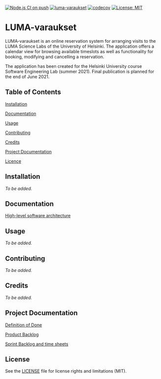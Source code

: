 [![Node.js CI on push](https://github.com/lumawelhot/Luma-varaukset/actions/workflows/node-ci-push.yml/badge.svg?branch=main)](https://github.com/lumawelhot/Luma-varaukset/actions/workflows/node-ci-push.yml)
[![luma-varaukset](https://img.shields.io/endpoint?url=https://dashboard.cypress.io/badge/simple/qwar56/main&style=flat&logo=cypress)](https://dashboard.cypress.io/projects/qwar56/runs)
[![codecov](https://codecov.io/gh/lumawelhot/Luma-varaukset/branch/main/graph/badge.svg?token=MKjBJz1234)](https://codecov.io/gh/lumawelhot/Luma-varaukset)
[![License: MIT](https://img.shields.io/badge/License-MIT-yellow.svg)](https://opensource.org/licenses/MIT)

# LUMA-varaukset

LUMA-varaukset is an online reservation system for arranging visits to the LUMA Science Labs of the University of Helsinki. The application offers a calendar view for browsing available timeslots as well as functionality for booking, modifying and cancelling a reservation.

The application has been created for the Helsinki University course Software Engineering Lab (summer 2021). Final publication is planned for the end of June 2021.

## Table of Contents

[Installation](#installation)

[Documentation](#documentation)

[Usage](#usage)

[Contributing](#contributing)

[Credits](#credits)

[Project Documentation](#project-documentation)

[Licence](#licence)

## Installation

_To be added._

## Documentation

[High-level software architecture](./docs/architecture.png)

## Usage

_To be added._

## Contributing

_To be added._

## Credits

_To be added._

## Project Documentation

[Definition of Done](https://github.com/lumawelhot/Luma-varaukset/blob/main/docs/definition_of_done.md)

[Product Backlog](https://docs.google.com/spreadsheets/d/1jKcC4YyXZ3QNNSCfvvapEfwdzT-gH4OzLNnMJK1LMGA/edit?usp=sharing)

[Sprint Backlog and time sheets](https://docs.google.com/spreadsheets/d/1QTQyVfhW5SEzO3SSph0t2J4dzxE0-PgdmP1BX4H8VZk/edit?usp=sharing)

## License

See the [LICENSE](LICENSE.md) file for license rights and limitations (MIT).
